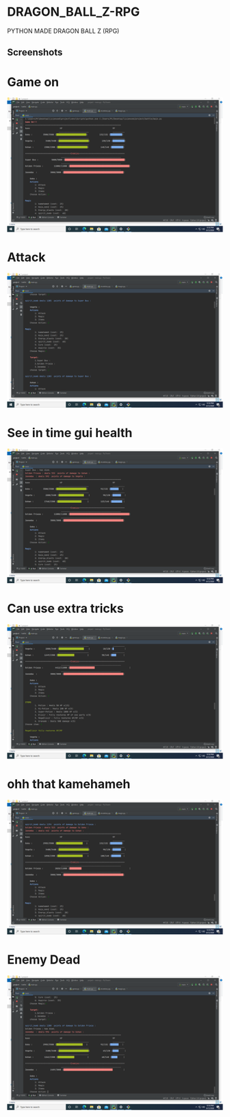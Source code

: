 # DRAGON_BALL_Z-RPG
PYTHON MADE DRAGON BALL Z (RPG)
## Screenshots

# Game on
![Image](https://github.com/Attupatil/DRAGON_BALL_Z-RPG/blob/master/Screen_shots/Screenshot%20(2).png "DRAGON_BALL_Z-RPGGame")
# Attack
![Image](https://github.com/Attupatil/DRAGON_BALL_Z-RPG/blob/master/Screen_shots/Screenshot%20(3).png "DRAGON_BALL_Z-RPGGame")
# See in time gui health 
![Image](https://github.com/Attupatil/DRAGON_BALL_Z-RPG/blob/master/Screen_shots/Screenshot%20(4).png "DRAGON_BALL_Z-RPGGame")
# Can use extra tricks
![Image](https://github.com/Attupatil/DRAGON_BALL_Z-RPG/blob/master/Screen_shots/Screenshot%20(5).png "DRAGON_BALL_Z-RPGGame")
# ohh that kamehameh
![Image](https://github.com/Attupatil/DRAGON_BALL_Z-RPG/blob/master/Screen_shots/Screenshot%20(6).png "DRAGON_BALL_Z-RPGGame")
# Enemy Dead
![Image](https://github.com/Attupatil/DRAGON_BALL_Z-RPG/blob/master/Screen_shots/Screenshot%20(7).png "DRAGON_BALL_Z-RPGGame")
